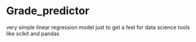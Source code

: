 # Grade_predictor
very simple linear regression model just to get a feel for data science tools like scikit and pandas
